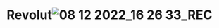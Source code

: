 # Revolut![08 12 2022_16 26 33_REC](https://user-images.githubusercontent.com/116494380/206486193-2787d621-5063-4c5a-9174-904f4d77be22.png)
